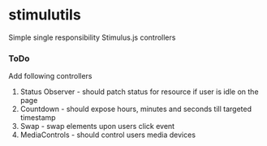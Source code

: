 # stimulutils
Simple single responsibility Stimulus.js controllers

### ToDo

Add following controllers

1. Status Observer - should patch status for resource if user is idle on the page
2. Countdown - should expose hours, minutes and seconds till targeted timestamp
3. Swap - swap elements upon users click event
4. MediaControls - should control users media devices
